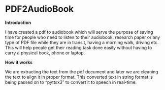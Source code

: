 # PDF2AudioBook
**Introduction**

I have created a pdf to audiobook which will serve the purpose of saving time for people who need to listen to their audiobook, research paper or any type of PDF file while they are in transit, having a morning walk, driving etc. This will help people get their reading task done easily without having to carry a physical book, phone or laptop.

**How it works**

We are extracting the text from the pdf document and later we are cleaning the text to align it in proper format. This converted text in string format is being passed on to “pyttsx3” to convert it to speech in real-time.
